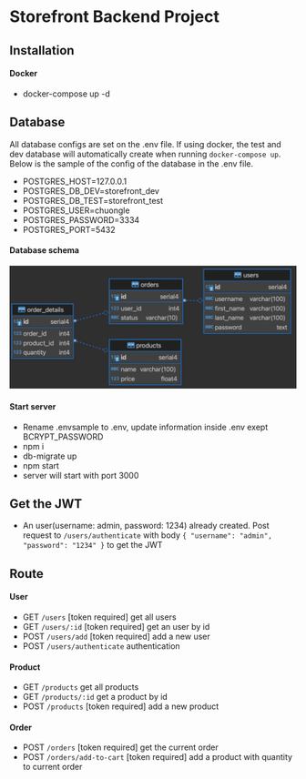 # Storefront Backend Project

## Installation
#### Docker
- docker-compose up -d

## Database 
All database configs are set on the .env file.
If using docker, the test and dev database will automatically create when running ```docker-compose up```.
Below is the sample of the config of the database in the .env file.
- POSTGRES_HOST=127.0.0.1
- POSTGRES_DB_DEV=storefront_dev
- POSTGRES_DB_TEST=storefront_test
- POSTGRES_USER=chuongle
- POSTGRES_PASSWORD=3334
- POSTGRES_PORT=5432

#### Database schema
![database schema](./assets/schema.jpg)

#### Start server
- Rename .envsample to .env, update information inside .env exept BCRYPT_PASSWORD
- npm i
- db-migrate up
- npm start 
- server will start with port 3000

## Get the JWT
- An user(username: admin, password: 1234) already created. Post request to ```/users/authenticate``` with body ```{ "username": "admin", "password": "1234" }``` to get the JWT

## Route
#### User
- GET   ```/users```                [token required] get all users
- GET   ```/users/:id```            [token required] get an user by id
- POST  ```/users/add```            [token required] add a new user
- POST  ```/users/authenticate```   authentication

#### Product
- GET   ```/products```             get all products
- GET   ```/products/:id```         get a product by id
- POST  ```/products```             [token required] add a new product

#### Order
- POST  ```/orders```               [token required] get the current order
- POST  ```/orders/add-to-cart```   [token required] add a product with quantity to current order
